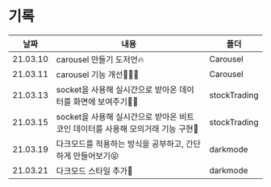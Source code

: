 # 기록

| 날짜     | 내용                                                                            | 폴더         |
| -------- | ------------------------------------------------------------------------------- | ------------ |
| 21.03.10 | carousel 만들기 도저언🔥                                                        | Carousel     |
| 21.03.11 | carousel 기능 개선🤸🏻‍♀️                                                            | Carousel     |
| 21.03.13 | socket을 사용해 실시간으로 받아온 데이터를 화면에 보여주기💃🏻                    | stockTrading |
| 21.03.15 | socket을 사용해 실시간으로 받아온 비트코인 데이터를 사용해 모의거래 기능 구현💸 | stockTrading |
| 21.03.19 | 다크모드를 적용하는 방식을 공부하고, 간단하게 만들어보기😝                      | darkmode     |
| 21.03.21 | 다크모드 스타일 추가🌼                                                          | darkmode     |
